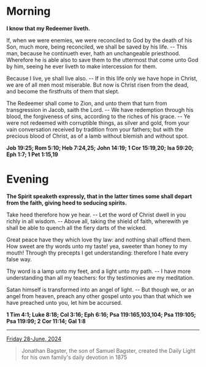 # Morning

**I know that my Redeemer liveth.**
 
If, when we were enemies, we were reconciled to God by the death of his Son, much more, being reconciled, we shall be saved by his life. -- This man, because he continueth ever, hath an unchangeable priesthood. Wherefore he is able also to save them to the uttermost that come unto God by him, seeing he ever liveth to make intercession for them.
 
Because I live, ye shall live also. -- If in this life only we have hope in Christ, we are of all men most miserable. But now is Christ risen from the dead, and become the firstfruits of them that slept.
 
The Redeemer shall come to Zion, and unto them that turn from transgression in Jacob, saith the Lord. -- We have redemption through his blood, the forgiveness of sins, according to the riches of his grace. -- Ye were not redeemed with corruptible things, as silver and gold, from your vain conversation received by tradition from your fathers; but with the precious blood of Christ, as of a lamb without blemish and without spot.  

**Job 19:25; Rom 5:10; Heb 7:24,25; John 14:19; 1 Cor 15:19,20; Isa 59:20; Eph 1:7; 1 Pet 1:15,19**

# Evening

**The Spirit speaketh expressly, that in the latter times some shall depart from the faith, giving heed to seducing spirits.**
 
Take heed therefore how ye hear. -- Let the word of Christ dwell in you richly in all wisdom. -- Above all, taking the shield of faith, wherewith ye shall be able to quench all the fiery darts of the wicked.
 
Great peace have they which love thy law: and nothing shall offend them. How sweet are thy words unto my taste! yea, sweeter than honey to my mouth! Through thy precepts I get understanding: therefore I hate every false way.
 
Thy word is a lamp unto my feet, and a light unto my path. -- I have more understanding than all my teachers: for thy testimonies are my meditation.
 
Satan himself is transformed into an angel of light. -- But though we, or an angel from heaven, preach any other gospel unto you than that which we have preached unto you, let him be accursed.  

**1 Tim 4:1; Luke 8:18; Col 3:16; Eph 6:16; Psa 119:165,103,104; Psa 119:105; Psa 119:99; 2 Cor 11:14; Gal 1:8**

---

[Friday 28-June, 2024](https://t.me/s/daily_light)

> Jonathan Bagster, the son of Samuel Bagster, created the Daily Light for his own family's daily devotion in 1875

